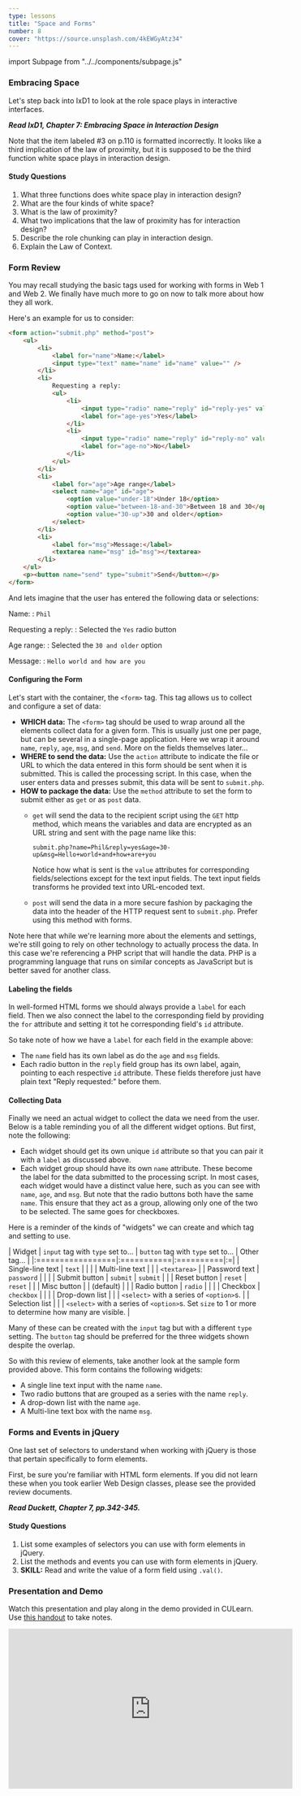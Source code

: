 ```yaml
---
type: lessons
title: "Space and Forms"
number: 8
cover: "https://source.unsplash.com/4kEWGyAtz34"
---
```

import Subpage from "../../components/subpage.js"

<Subpage slug="embracing-space">

### Embracing Space

Let's step back into IxD1 to look at the role space plays in interactive interfaces.

***Read IxD1, Chapter 7: Embracing Space in Interaction Design***

Note that the item labeled #3 on p.110 is formatted incorrectly. It looks like a third implication of the law of proximity, but it is supposed to be the third function white space plays in interaction design.

#### Study Questions

1. What three functions does white space play in interaction design?
2. What are the four kinds of white space?
3. What is the law of proximity?
4. What two implications that the law of proximity has for interaction design?
5. Describe the role chunking can play in interaction design.
6. Explain the Law of Context.

</Subpage>
<Subpage slug="">

### Form Review

You may recall studying the basic tags used for working with forms in Web 1 and Web 2. We finally have much more to go on now to talk more about how they all work.

Here's an example for us to consider:

```html
<form action="submit.php" method="post">
    <ul>
        <li>
            <label for="name">Name:</label>
            <input type="text" name="name" id="name" value="" />
        </li>
        <li>
            Requesting a reply:
            <ul>
                <li>
                    <input type="radio" name="reply" id="reply-yes" value="yes" />
                    <label for="age-yes">Yes</label>
                </li>
                <li>
                    <input type="radio" name="reply" id="reply-no" value="no" />
                    <label for="age-no">No</label>
                </li>
            </ul>
        </li>
        <li>
            <label for="age">Age range</label>
            <select name="age" id="age">
                <option value="under-18">Under 18</option>
                <option value="between-18-and-30">Between 18 and 30</option>
                <option value="30-up">30 and older</option>
            </select>
        </li>
        <li>
            <label for="msg">Message:</label>
            <textarea name="msg" id="msg"></textarea>
        </li>
    </ul>
    <p><button name="send" type="submit">Send</button></p>
</form>
```

And lets imagine that the user has entered the following data or selections:

Name:
: `Phil`  

Requesting a reply:
: Selected the `Yes` radio button

Age range:
: Selected the `30 and older` option

Message:
: `Hello world and how are you`

#### Configuring the Form

Let's start with the container, the `<form>` tag. This tag allows us to collect and configure a set of data:

* **WHICH data:** The `<form>` tag should be used to wrap around all the elements collect data for a given form. This is usually just one per page, but can be several in a single-page application. Here we wrap it around `name`, `reply`, `age`, `msg`, and `send`. More on the fields themselves later...
* **WHERE to send the data:** Use the `action` attribute to indicate the file or URL to which the data entered in this form should be sent when it is submitted. This is called the processing script. In this case, when the user enters data and presses submit, this data will be sent to `submit.php`.
* **HOW to package the data:** Use the `method` attribute to set the form to submit either as `get` or as `post` data.
    * `get` will send the data to the recipient script using the `GET` http method, which means the variables and data are encrypted as an URL string and sent with the page name like this:

        ```
        submit.php?name=Phil&reply=yes&age=30-up&msg=Hello+world+and+how+are+you
        ```

        Notice how what is sent is the `value` attributes for corresponding fields/selections except for the text input fields. The text input fields transforms he provided text into URL-encoded text.

    * `post` will send the data in a more secure fashion by packaging the data into the header of the HTTP request sent to `submit.php`. Prefer using this method with forms.

Note here that while we're learning more about the elements and settings, we're still going to rely on other technology to actually process the data. In this case we're referencing a PHP script that will handle the data. PHP is a programming language that runs on similar concepts as JavaScript but is better saved for another class.

#### Labeling the fields

In well-formed HTML forms we should always provide a `label` for each field. Then we also connect the label to the corresponding field by providing the `for` attribute and setting it tot he corresponding field's `id` attribute.

So take note of how we have a `label` for each field in the example above:

* The `name` field has its own label as do the `age` and `msg` fields.
* Each radio button in the `reply` field group has its own label, again, pointing to each respective `id` attribute. These fields therefore just have plain text "Reply requested:" before them.

#### Collecting Data

Finally we need an actual widget to collect the data we need from the user. Below is a table reminding you of all the different widget options. But first, note the following:

* Each widget should get its own unique `id` attribute so that you can pair it with a `label` as discussed above.
* Each widget group should have its own `name` attribute. These become the label for the data submitted to the processing script. In most cases, each widget would have a distinct value here, such as you can see with `name`, `age`, and `msg`. But note that the radio buttons both have the same `name`. This ensure that they act as a group, allowing only one of the two to be selected. The same goes for checkboxes.

Here is a reminder of the kinds of "widgets" we can create and which tag and setting to use.

| Widget | `input` tag with `type` set to... | `button` tag with `type` set to... | Other tag... |
|:=================|:===========|:==========|:=|
| Single-line text | `text`     |           |  |
| Multi-line text  |            |           | `<textarea>` |
| Password text    | `password` |           |  |
| Submit button    | `submit`   | `submit`  |  |
| Reset button     | `reset`    | `reset`   |  |
| Misc button      |            | (default) |  |
| Radio button     | `radio`    |           |  |
| Checkbox         | `checkbox` |           |  |
| Drop-down list   |            |           | `<select>` with a series of `<option>`s. |
| Selection list   |            |           | `<select>` with a series of `<option>`s. Set `size` to 1 or more to determine how many are visible. |

Many of these can be created with the `input` tag but with a different `type` setting. The `button` tag should be preferred for the three widgets shown despite the overlap.

So with this review of elements, take another look at the sample form provided above. This form contains the following widgets:

* A single line text input with the name `name`.
* Two radio buttons that are grouped as a series with the name `reply`.
* A drop-down list with the name `age`.
* A Multi-line text box with the name `msg`.  

</Subpage>
<Subpage slug="forms-and-events">

### Forms and Events in jQuery

One last set of selectors to understand when working with jQuery is those that pertain specifically to form elements.

First, be sure you're familiar with HTML form elements. If you did not learn these when you took earlier Web Design classes, please see the provided review documents.

***Read Duckett, Chapter 7, pp.342-345.***

#### Study Questions

1. List some examples of selectors you can use with form elements in jQuery.
2. List the methods and events you can use with form elements in jQuery.
3. **SKILL:** Read and write the value of a form field using `.val()`.

</Subpage>
<Subpage slug="presentation-and-demo">

### Presentation and Demo

Watch this presentation and play along in the demo provided in CULearn. Use [this handout](/docs/vcd-3650-lesson-8.pdf) to take notes.

<iframe width="560" height="315" src="https://www.youtube.com/embed/EWvp-Rjpi5E" frameborder="0" allowfullscreen></iframe>

</Subpage>

